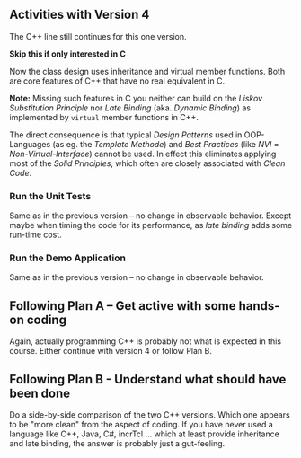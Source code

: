 ## Activities with Version 4

The C++ line still continues for this one version.

**Skip this if only interested in C**

Now the class design uses inheritance and virtual member
functions. Both are core features of C++ that have no real
equivalent in C.

**Note:** Missing such features in C you neither can build on the
*Liskov Substitution Principle* nor *Late Binding* (aka. *Dynamic
Binding*) as implemented by `virtual` member functions in C++.

The direct consequence is that typical *Design Patterns* used in
OOP-Languages (as eg. the *Template Methode*) and *Best Practices*
(like *NVI* = *Non-Virtual-Interface*) cannot be used. In effect
this eliminates applying most of the *Solid Principles*, which
often are closely associated with *Clean Code*.

### Run the Unit Tests

Same as in the previous version – no change in observable
behavior. Except maybe when timing the code for its performance,
as *late binding* adds some run-time cost.

### Run the Demo Application

Same as in the previous version – no change in observable
behavior.

## Following Plan A – Get active with some hands-on coding

Again, actually programming C++ is probably not what is expected
in this course. Either continue with version 4 or follow Plan B.

## Following Plan B - Understand what should have been done

Do a side-by-side comparison of the two C++ versions. Which one
appears to be "more clean" from the aspect of coding. If you have
never used a language like C++, Java, C#, incrTcl … which at least
provide inheritance and late binding, the answer is probably just
a gut-feeling.
